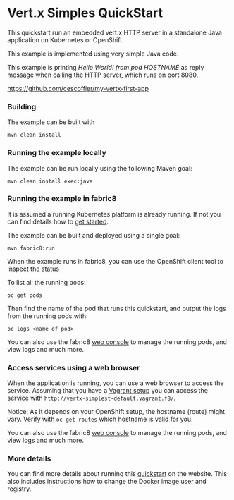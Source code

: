 # Vert.x Simples QuickStart

This quickstart run an embedded vert.x HTTP server in a standalone Java application on Kubernetes or OpenShift.

This example is implemented using very simple Java code.

This example is printing *Hello World! from pod HOSTNAME* as reply message when calling the HTTP server, which runs on port 8080.

https://github.com/cescoffier/my-vertx-first-app


### Building

The example can be built with

    mvn clean install

### Running the example locally

The example can be run locally using the following Maven goal:

    mvn clean install exec:java


### Running the example in fabric8

It is assumed a running Kubernetes platform is already running. If not you can find details how to [get started](http://fabric8.io/guide/getStarted/index.html).

The example can be built and deployed using a single goal:

    mvn fabric8:run

When the example runs in fabric8, you can use the OpenShift client tool to inspect the status

To list all the running pods:

    oc get pods

Then find the name of the pod that runs this quickstart, and output the logs from the running pods with:

    oc logs <name of pod>

You can also use the fabric8 [web console](http://fabric8.io/guide/console.html) to manage the
running pods, and view logs and much more.

### Access services using a web browser

When the application is running, you can use a web browser to access the service. Assuming that you have a [Vagrant setup](http://fabric8.io/guide/getStarted/vagrant.html) you can access the service with
`http://vertx-simplest-default.vagrant.f8/`.

Notice: As it depends on your OpenShift setup, the hostname (route) might vary. Verify with `oc get routes` which
hostname is valid for you.

You can also use the fabric8 [web console](http://fabric8.io/guide/console.html) to manage the
running pods, and view logs and much more.

### More details

You can find more details about running this [quickstart](http://fabric8.io/guide/quickstarts/running.html) on the website. This also includes instructions how to change the Docker image user and registry.



